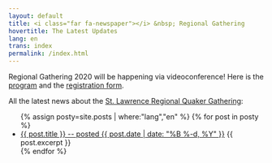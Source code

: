 ```yaml
---
layout: default
title: <i class="far fa-newspaper"></i> &nbsp; Regional Gathering
hovertitle: The Latest Updates
lang: en
trans: index
permalink: /index.html
---
```

Regional Gathering 2020 will be happening via videoconference! Here is the [program](/rg2020_program.html) and the [registration form](/rg2020_registration.html).

All the latest news about the [St. Lawrence Regional Quaker Gathering](/rg.html):

<ul>
{% assign posty=site.posts | where:"lang","en" %}
  {% for post in posty %}
    <li>
      <a href="{{ post.url }}">{{ post.title }} -- posted {{ post.date | date: "%B %-d, %Y" }}</a>
      {{ post.excerpt }}
    </li>
  {% endfor %}
</ul>
